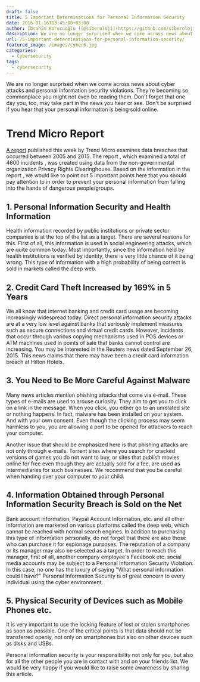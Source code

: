 ```yaml
---
draft: false
title: 5 Important Determinations for Personal Information Security
date: 2016-01-16T13:45:00+03:00
author: İbrahim Korucuoğlu ([@siberoloji](https://github.com/siberoloji))
description: We are no longer surprised when we come across news about cyber attacks and personal  information security violations. They're becoming so commonplace you might not even be reading them. Don't forget that one day you, too, may take part in the news you hear or see. Don't be surprised if you hear that your personal information is being sold online.
url: /5-important-determinations-for-personal-information-security/
featured_image: /images/cyber6.jpg
categories:
  - Cybersecurity
tags:
  - cybersecurity
---
```



We are no longer surprised when we come across news about cyber attacks and personal  information security violations. They're becoming so commonplace you might not even be reading them. Don't forget that one day you, too, may take part in the news you hear or see. Don't be surprised if you hear that your personal information is being sold online.



# Trend Micro Report



<a href="http://www.trendmicro.com/cloud-content/us/pdfs/security-intelligence/white-papers/wp-follow-the-data.pdf" target="_blank" rel="noreferrer noopener">A report</a> published this week by Trend Micro  examines data breaches that occurred between 2005 and 2015.  The report , which examined a total of 4600 incidents , was created using data from the non-governmental organization Privacy Rights Clearinghouse. Based on the information  in the report , we would like to point out 5 important points here that you should pay attention to in order to prevent your personal information from falling into the hands of dangerous people/groups.



## 1. Personal Information Security and Health Information



Health information recorded by public institutions or private sector companies is at the top of the list as a target. There are several reasons for this. First of all, this information is used in social engineering attacks, which are quite common today. Most importantly, since the information held by health institutions is verified by identity, there is very little chance of it being wrong. This type of information with a high probability of being correct is sold in markets called the deep web.



## 2. Credit Card Theft Increased by 169% in 5 Years



We all know that internet banking and credit card usage are becoming increasingly widespread today. Direct personal  information security attacks are at a very low level against banks that seriously implement measures such as secure connections and virtual credit cards. However, incidents that occur through various copying mechanisms used in POS devices or ATM machines used in points of sale that banks cannot control are increasing. You may be interested in the Reuters news dated September 26, 2015. This news claims that there may have been a credit card information breach at Hilton Hotels.



## 3. You Need to Be More Careful Against Malware



Many news articles mention phishing attacks that come via e-mail. These types of e-mails are used to arouse curiosity. They aim to get you to click on a link in the message. When you click, you either go to an unrelated site or nothing happens. In fact, malware  has been installed on your system. And with your own consent. Even though the clicking process may seem harmless to you, you are allowing a port to be opened for attackers to reach your computer.<a href="https://www.siberoloji.com/kisisel-bilgi-guvenligi-icin-5-onemli-tespit/#"> </a>



Another issue that should be emphasized here is that phishing attacks are not only through e-mails. Torrent sites where you search for cracked versions of games you do not want to buy, or sites that publish movies online for free even though they are actually sold for a fee, are used as intermediaries for such businesses. We recommend that you be careful when handing over your computer to your child.



## 4. Information Obtained through Personal Information Security Breach is Sold on the Net



Bank account information, Paypal Account Information, etc. and all other information are marketed on various platforms called the deep web, which cannot be reached with normal search engines. In addition to purchasing this type of information personally, do not forget that there are also those who can purchase it for espionage purposes. The reputation of a company or its manager may also be selected as a target. In order to reach this manager, first of all, another company employee's Facebook etc. social media accounts may be subject to a Personal  Information Security Violation. In this case, no one has the luxury of saying "What personal information could I have?" Personal  Information Security is of great concern to every individual using the cyber environment.



## 5. Physical Security of Devices such as Mobile Phones etc.



It is very important to use the locking feature of lost or stolen smartphones as soon as possible. One of the critical points is that data should not be transferred openly, not only on smartphones but also on other devices such as disks and USBs.



Personal  information security is your responsibility not only for you, but also for all the other people you are in contact with and on your friends list. We would be very happy if you would like to raise some awareness by sharing this article.
